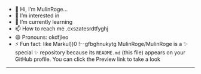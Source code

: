 - 👋 Hi, I’m MulinRoge...
- 👀 I’m interested in 
- 🌱 I’m currently learning
- 📫 How to reach me .cxszatesrdtfyghj
- 😄 Pronouns: okdfjieo
- ⚡ Fun fact: like Markul))0
!--gfbghnukytg
MulinRoge/MulinRoge is a ✨ special ✨ repository because its `README.md` (this file) appears on your GitHub profile.
You can click the Preview link to take a look 
---
